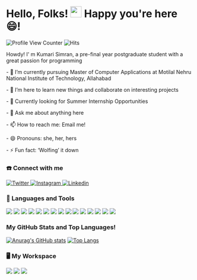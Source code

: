 # Hello, Folks! <img src="https://raw.githubusercontent.com/MartinHeinz/MartinHeinz/master/wave.gif" width="30px"> Happy you're here 😄!

![Profile View Counter](https://komarev.com/ghpvc/?username=simran045)  ![Hits](https://hitcounter.pythonanywhere.com/count/tag.svg?url=https://github.com/TabLayoutDemo)


<p> Howdy! I' m Kumari Simran, a pre-final year postgraduate student with a great passion for programming </p>
<p> - 🔭 I’m currently pursuing Master of Computer Applications at Motilal Nehru National Institute of Technology, Allahabad </p>
<p> - 🌱 I’m here to learn new things and collaborate on interesting projects </p>
<p> - 🤔 Currently looking for Summer Internship Opportunities </p> 
<p> - 💬 Ask me about anything here</p>
<p> - 📫 How to reach me: Email me! </p>
<p> - 😄 Pronouns: she, her, hers </p>
<p> - ⚡ Fun fact: ‘Wolfing’ it down </p>


### ☎️ Connect with me

<a href="https://twitter.com/nitiansimran/">
  <img
    alt="Twitter" src="https://img.shields.io/badge/Twitter-1DA1F2?logo=twitter&logoColor=white&style=flat-square"/>
</a>
<a href="https://www.instagram.com/simran_singh.0/">
  <img alt="Instagram" src="https://img.shields.io/badge/Instagram-E4405F?logo=instagram&logoColor=white&style=flat-square"/>
</a>
<a href="https://www.linkedin.com/in/the-simran/">
  <img alt="Linkedin" src="https://img.shields.io/badge/linkedin-0077B5?logo=linkedin&logoColor=white&style=flat-square"/>
</a> 

### 🔧 Languages and Tools

<img src="https://img.shields.io/badge/C-00599C?style=for-the-badge&logo=c&logoColor=white" />  <img src="https://img.shields.io/badge/C%2B%2B-00599C?style=for-the-badge&logo=c%2B%2B&logoColor=white" />  <img src="https://img.shields.io/badge/Java-ED8B00?style=for-the-badge&logo=java&logoColor=white" />  <img src="https://img.shields.io/badge/PHP-777BB4?style=for-the-badge&logo=php&logoColor=white" />  <img src="https://img.shields.io/badge/Shell_Script-121011?style=for-the-badge&logo=gnu-bash&logoColor=white" />  <img src="https://img.shields.io/badge/HTML5-E34F26?style=for-the-badge&logo=html5&logoColor=white" />  <img src="https://img.shields.io/badge/CSS3-1572B6?style=for-the-badge&logo=css3&logoColor=white" />  <img src="https://img.shields.io/badge/Bootstrap-563D7C?style=for-the-badge&logo=bootstrap&logoColor=white" />  <img src="https://img.shields.io/badge/MySQL-00000F?style=for-the-badge&logo=mysql&logoColor=white" />  <img src="https://img.shields.io/badge/Visual_Studio_Code-0078D4?style=for-the-badge&logo=visual%20studio%20code&logoColor=white" />  <img src="https://img.shields.io/badge/Microsoft_Word-2B579A?style=for-the-badge&logo=microsoft-word&logoColor=white" />  <img src="https://img.shields.io/badge/Microsoft_Excel-217346?style=for-the-badge&logo=microsoft-excel&logoColor=white" />  <img src="https://img.shields.io/badge/Microsoft_PowerPoint-B7472A?style=for-the-badge&logo=microsoft-powerpoint&logoColor=white" />  <img src="https://img.shields.io/badge/Microsoft_Access-A4373A?style=for-the-badge&logo=microsoft-access&logoColor=white" /> <img src="https://img.shields.io/badge/Git-F05032?style=for-the-badge&logo=git&logoColor=white" />

### My GitHub Stats and Top Languages!

[![Anurag's GitHub stats](https://github-readme-stats.vercel.app/api?username=simran045&show_icons=true&theme=radical)](https://github.com/anuraghazra/github-readme-stats)   [![Top Langs](https://github-readme-stats.vercel.app/api/top-langs/?username=simran045&layout=compact&theme=radical)](https://github.com/anuraghazra/github-readme-stats)

### 🖥 My Workspace

<img src="https://img.shields.io/badge/Windows-0078D6?style=for-the-badge&logo=windows&logoColor=white" />  <img src="https://img.shields.io/badge/Ubuntu-E95420?style=for-the-badge&logo=ubuntu&logoColor=white"/>  <img src="https://img.shields.io/badge/Kali_Linux-557C94?style=for-the-badge&logo=kali-linux&logoColor=white"/>  
<!--
**simran045/simran045** is a ✨ _special_ ✨ repository because its `README.md` (this file) appears on your GitHub profile.

Here are some ideas to get you started:

- 🔭 I’m currently working on ...
- 🌱 I’m currently learning ...
- 👯 I’m looking to collaborate on ...
- 🤔 I’m looking for help with ...
- 💬 Ask me about ...
- 📫 How to reach me: ...
- 😄 Pronouns: ...
- ⚡ Fun fact: ...
-->


